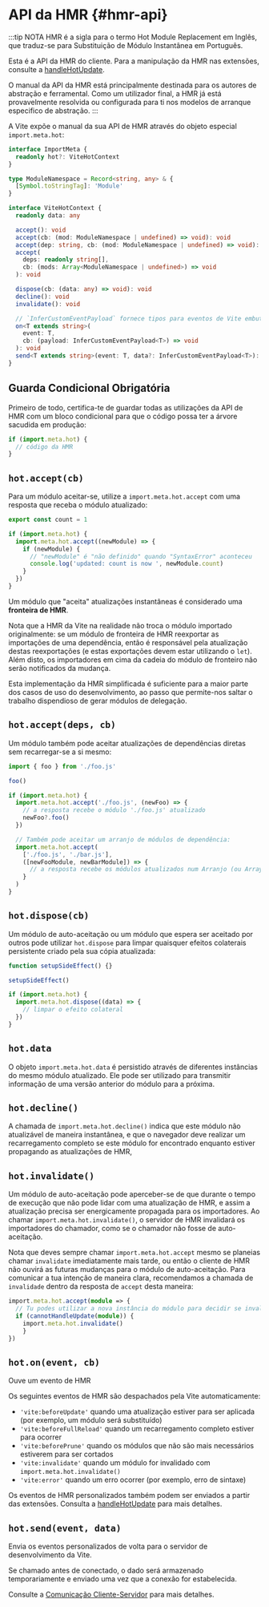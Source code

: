 # API da HMR {#hmr-api}

:::tip NOTA
HMR é a sigla para o termo Hot Module Replacement em Inglês, que traduz-se para Substituição de Módulo Instantânea em Português.

Esta é a API da HMR do cliente. Para a manipulação da HMR nas extensões, consulte a [handleHotUpdate](./api-plugin#handlehotupdate).

O manual da API da HMR está principalmente destinada para os autores de abstração e ferramental. Como um utilizador final, a HMR já está provavelmente resolvida ou configurada para ti nos modelos de arranque especifico de abstração.
:::

A Vite expõe o manual da sua API de HMR através do objeto especial `import.meta.hot`:

```ts
interface ImportMeta {
  readonly hot?: ViteHotContext
}

type ModuleNamespace = Record<string, any> & {
  [Symbol.toStringTag]: 'Module'
}

interface ViteHotContext {
  readonly data: any

  accept(): void
  accept(cb: (mod: ModuleNamespace | undefined) => void): void
  accept(dep: string, cb: (mod: ModuleNamespace | undefined) => void): void
  accept(
    deps: readonly string[],
    cb: (mods: Array<ModuleNamespace | undefined>) => void
  ): void

  dispose(cb: (data: any) => void): void
  decline(): void
  invalidate(): void

  // `InferCustomEventPayload` fornece tipos para eventos de Vite embutidos
  on<T extends string>(
    event: T,
    cb: (payload: InferCustomEventPayload<T>) => void
  ): void
  send<T extends string>(event: T, data?: InferCustomEventPayload<T>): void
}
```

## Guarda Condicional Obrigatória

Primeiro de todo, certifica-te de guardar todas as utilizações da API de HMR com um bloco condicional para que o código possa ter a árvore sacudida em produção:

```js
if (import.meta.hot) {
  // código da HMR
}
```

## `hot.accept(cb)`

Para um módulo aceitar-se, utilize a `import.meta.hot.accept` com uma resposta que receba o módulo atualizado:

```js
export const count = 1

if (import.meta.hot) {
  import.meta.hot.accept((newModule) => {
    if (newModule) {
      // "newModule" é "não definido" quando "SyntaxError" aconteceu
      console.log('updated: count is now ', newModule.count)
    }
  })
}
```

Um módulo que "aceita" atualizações instantâneas é considerado uma **fronteira de HMR**. 

Nota que a HMR da Vite na realidade não troca o módulo importado originalmente: se um módulo de fronteira de HMR reexportar as importações de uma dependência, então é responsável pela atualização destas reexportações (e estas exportações devem estar utilizando o `let`). Além disto, os importadores em cima da cadeia do módulo de fronteiro não serão notificados da mudança.

Esta implementação da HMR simplificada é suficiente para a maior parte dos casos de uso do desenvolvimento, ao passo que permite-nos saltar o trabalho dispendioso de gerar módulos de delegação.

## `hot.accept(deps, cb)`

Um módulo também pode aceitar atualizações de dependências diretas sem recarregar-se a si mesmo:

```js
import { foo } from './foo.js'

foo()

if (import.meta.hot) {
  import.meta.hot.accept('./foo.js', (newFoo) => {
    // a resposta recebe o módulo './foo.js' atualizado
    newFoo?.foo()
  })

  // Também pode aceitar um arranjo de módulos de dependência:
  import.meta.hot.accept(
    ['./foo.js', './bar.js'],
    ([newFooModule, newBarModule]) => {
      // a resposta recebe os módulos atualizados num Arranjo (ou Array)
    }
  )
}
```

## `hot.dispose(cb)`

Um módulo de auto-aceitação ou um módulo que espera ser aceitado por outros pode utilizar `hot.dispose` para limpar quaisquer efeitos colaterais persistente criado pela sua cópia atualizada:

```js
function setupSideEffect() {}

setupSideEffect()

if (import.meta.hot) {
  import.meta.hot.dispose((data) => {
    // limpar o efeito colateral
  })
}
```

## `hot.data`

O objeto `import.meta.hot.data` é persistido através de diferentes instâncias do mesmo módulo atualizado. Ele pode ser utilizado para transmitir informação de uma versão anterior do módulo para a próxima.

## `hot.decline()`

A chamada de `import.meta.hot.decline()` indica que este módulo não atualizável de maneira instantânea, e que o navegador deve realizar um recarregamento completo se este módulo for encontrado enquanto estiver propagando as atualizações de HMR,

## `hot.invalidate()`

Um módulo de auto-aceitação pode aperceber-se de que durante o tempo de execução que não pode lidar com uma atualização de HMR, e assim a atualização precisa ser energicamente propagada para os importadores. Ao chamar `import.meta.hot.invalidate()`, o servidor de HMR invalidará os importadores do chamador, como se o chamador não fosse de auto-aceitação.

Nota que deves sempre chamar `import.meta.hot.accept` mesmo se planeias chamar `invalidate` imediatamente mais tarde, ou então o cliente de HMR não ouvirá as futuras mudanças para o módulo de auto-aceitação. Para comunicar a tua intenção de maneira clara, recomendamos a chamada de `invalidade` dentro da resposta de `accept` desta maneira:

```ts
import.meta.hot.accept(module => {
  // Tu podes utilizar a nova instância do módulo para decidir se invalida.
  if (cannotHandleUpdate(module)) {
    import.meta.hot.invalidate()
    }
})
```

## `hot.on(event, cb)`

Ouve um evento de HMR

Os seguintes eventos de HMR são despachados pela Vite automaticamente:

- `'vite:beforeUpdate'` quando uma atualização estiver para ser aplicada (por exemplo, um módulo será substituído)
- `'vite:beforeFullReload'` quando um recarregamento completo estiver para ocorrer
- `'vite:beforePrune'` quando os módulos que não são mais necessários estiverem para ser  cortados
- `'vite:invalidate'` quando um módulo for invalidado com `import.meta.hot.invalidate()`
- `'vite:error'` quando um erro ocorrer (por exemplo, erro de sintaxe)

Os eventos de HMR personalizados também podem ser enviados a partir das extensões. Consulta a [handleHotUpdate](./api-plugin#handlehotupdate) para mais detalhes.

## `hot.send(event, data)`

Envia os eventos personalizados de volta para o servidor de desenvolvimento da Vite.

Se chamado antes de conectado, o dado será armazenado temporariamente e enviado uma vez que a conexão for estabelecida.

Consulte a [Comunicação Cliente-Servidor](/guide/api-plugin.html#comunicação-cliente-servidor) para mais detalhes.
